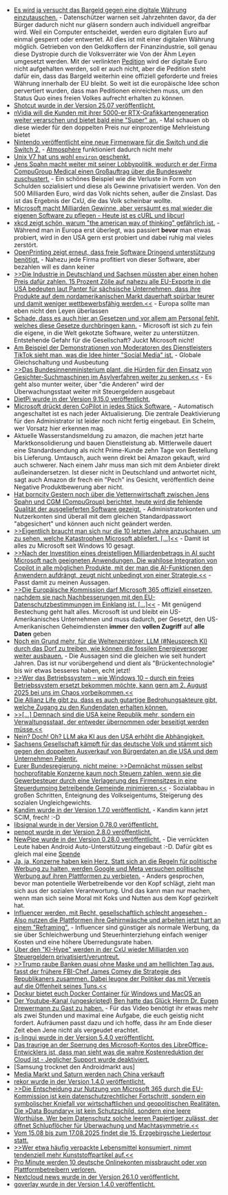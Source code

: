 * [Es wird ja versucht das Bargeld gegen eine digitale Währung einzutauschen.](https://bargeldverbot.info/petition) - Datenschützer warnen seit Jahrzehnten davor, da der Bürger dadurch nicht nur gläsern sondern auch individuell angreifbar wird. Weil ein Computer entscheidet, werden euro digitalen Euro auf einmal gesperrt oder entwertet. All dies ist mit einer digitalen Währung möglich. Getrieben von den Geldkoffern der Finanzindustrie, soll genau diese Dystropie durch die Volksverräter wie Von der Ähm Leyen umgesetzt werden. Mit der verlinkten [Pedition](https://bargeldverbot.info/petition) wird der digitale Euro nicht aufgehalten werden, soll er auch nicht, aber die Pedition steht dafür ein, dass das Bargeld weiterhin eine offiziell geforderte und freies Währung innerhalb der EU bleibt. So weit ist die europäische Idee schon pervertiert wurden, dass man Peditionen einreichen muss, um den Status Quo eines freien Volkes aufrecht erhalten zu können.
* [Shotcut wurde in der Version 25.07 veröffentlicht.](https://www.phoronix.com/news/Shotcut-25.07-Released)
* [nVidia will die Kunden mit ihrer 5000-er RTX-Grafikkartengeneration weiter verarschen und bietet bald eine "Super" an.](https://www.3dcenter.org/news/news-des-28-juli-2025) - Mal schauen ob diese wieder für den doppelten Preis nur einprozentige Mehrleistung bietet
* [Nintendo veröffentlicht eine neue Firmenware für die Switch und die Switch 2.](https://wiidatabase.de/switch-und-switch-2-firmware-20-3-0-veroeffentlicht/) - [Atmosphère](https://github.com/Atmosphere-NX/Atmosphere/releases) funktioniert dadurch nicht mehr
* [Unix V7 hat uns wohl `environ` geschenkt.](https://utcc.utoronto.ca/~cks/space/blog/unix/V7GaveUsEnvironmentVariables)
* [Jens Spahn macht weiter mit seiner Lobbypolitik, wodurch er der Firma CompuGroup Medical einen Großauftrag über die Bundeswehr zuschustert.](https://www.borncity.com/blog/2025/07/29/bundeswehr-bekommt-arzt-und-zahnarztinformationssysteme-von-compugroup-medical/) - Ein schönes Beispiel wie die Verluste in Form von Schulden sozialisiert und diese als Gewinne privatisiert werden. Von den 500 Milliarden Euro, wird das Volk nichts sehen, außer die Zinslast. Das ist das Ergebnis der CxU, die das Volk scheinbar wollte.
* [Microsoft macht Milliarden Gewinne, aber versäumt es mal wieder die eigenen Software zu pflegen - Heute ist es cURL und libcurl](https://www.borncity.com/blog/2025/07/29/software-und-die-veralteten-libcurl-bibliotheken/)
* [xkcd zeigt schön, warum "the american way of thinking" gefährlich ist.](https://xkcd.com/3121/) - Während man in Europa erst überlegt, was passiert **bevor** man etwas probiert, wird in den USA gern erst probiert und dabei ruhig mal vieles zerstört.
* [OpenPrinting zeigt erneut, dass freie Software Dringend unterstützung benötigt.](https://lwn.net/Articles/1031701/) - Nahezu jede Firma profitiert von dieser Software, aber bezahlen will es dann keiner
* [>>Die Industrie in Deutschland und Sachsen müssten aber einen hohen Preis dafür zahlen. 15 Prozent Zölle auf nahezu alle EU-Exporte in die USA bedeuten laut Panter für sächsische Unternehmen, dass ihre Produkte auf dem nordamerikanischen Markt dauerhaft spürbar teurer und damit weniger wettbewerbsfähig werden.<<](https://www.mdr.de/nachrichten/sachsen/chemnitz/freiberg/reaktionen-einigung-zollstreit-ihk-holzkunst-erzgebirge-100.html) - Europa sollte man eben nicht den Leyen überlassen
* [Schade, dass es auch hier an Gesetzen und vor allem am Personal fehlt, welches diese Gesetze durchbringen kann.](https://www.bleepingcomputer.com/news/microsoft/microsoft-will-stop-supporting-windows-11-22h2-in-october/) - Microsoft ist sich zu fein die eigene, in die Welt gekotzte Software, weiter zu unterstützen. Entstehende Gefahr für die Gesellschaft? Juckt Microsoft nicht!
* [Am Beispiel der Demonstrationen von Moderatoren des Dienstleisters TikTok sieht man, was die Idee hinter "Social Media" ist.](https://netzpolitik.org/2025/streik-der-tiktok-moderatorinnen-sie-sind-vorkaempfer/) - Globale Gleichschaltung und Ausbeutung
* [>>Das Bundesinnenministerium plant, die Hürden für den Einsatz von Gesichter-Suchmaschinen im Asylverfahren weiter zu senken.<<](https://netzpolitik.org/2025/gesichtersuche-im-asylverfahren-biometrie-ohne-bremse/) - Es geht also munter weiter, über "die Anderen" wird der Überwachungsstaat weiter mit Steuergeldern ausgebaut
* [DietPi wurde in der Version 9.15.0 veröffentlicht.](https://github.com/MichaIng/DietPi/releases/tag/v9.15)
* [Microsoft drückt deren CoPilot in jedes Stück Software.](https://www.borncity.com/blog/2025/07/30/nerviger-copilot-in-der-outlook-web-app-owa-wie-deaktivieren/) - Automatisch angeschaltet ist es nach jeder Aktualisierung. Die zentrale Deaktivierung für den Administrator ist leider noch nicht fertig eingebaut. Ein Schelm, wer Vorsatz hier erkennen mag.
* Aktuelle Wasserstandsmeldung zu amazon, die machen jetzt harte Marktkonsolidierung und bauen Dienstleistung ab. Mittlerweile dauert eine Standardsendung als nicht Prime-Kunde zehn Tage von Bestellung bis Lieferung. Umtausch, auch wenn direkt bei Amazon gekauft, wird auch schwerer. Nach einem Jahr muss man sich mit dem Anbieter direkt außeinandersetzen. Ist dieser nicht in Deutschland und antwortet nicht, sagt auch Amazon dir frech ein "Pech" ins Gesicht, veröffentlich deine Negative Produktbewerung aber nicht.
* [Hat borncity Gestern noch über die Vetternwirtschaft zwischen Jens Spahn und CGM (CompuGroup) berichtet, heute wird die fehlende Qualität der ausgelieferten Software gezeigt.](https://www.borncity.com/blog/2025/07/30/sicherheit-beim-zahnarzt-pvs-z1/) - Administratorkonten und Nutzerkonten sind überall mit dem gleichen Standardpasswort "abgesichert" und können auch nicht geändert werden.
* [>>Eigentlich braucht man sich nur die 10 letzten Jahre anzuschauen, um zu sehen, welche Katastrophen Microsoft abliefert. [...]<<](https://www.borncity.com/blog/2025/07/29/10-jahre-windows-10-heute-wird-vor-diesem-anbieter-gewarnt/) - Damit ist alles zu Microsoft seit Windows 10 gesagt.
* [>>Nach der Investition eines dreistelligen Milliardenbetrags in AI sucht Microsoft nach geeigneten Anwendungen. Die wahllose Integration von Copilot in alle möglichen Produkte, mit der man die AI-Funktionen den Anwendern aufdrängt, zeugt nicht unbedingt von einer Strategie.<<](https://www.windowspro.de/news/copilot-mode-microsoft-edge-soll-web-nutzung-radikal-aendern/05937.html) - Passt damit zu meinen Aussagen.
* [>>Die Europäische Kommission darf Microsoft 365 offiziell einsetzen, nachdem sie nach Nachbesserungen mit den EU-Datenschutzbestimmungen im Einklang ist. [...]<<](https://www.borncity.com/blog/2025/07/29/eu-kommission-darf-ms365-einsetzen/) - Mit genügend Bestechung geht halt alles. Microsoft ist und bleibt ein US-Amerikanisches Unternehmen und muss dadurch, per Gesetzt, den US-Amerikanischen Geheimdiensten **immer** den **vollen Zugriff** auf **alle Daten** geben
* [Noch ein Grund mehr, für die Weltenzerstörer, LLM (#Neusprech KI) durch das Dorf zu treiben, wie können die fossilen Energieversorger weiter ausbauen.](https://netzpolitik.org/2025/gaskraftwerke-die-fossile-industrie-liebt-ki/) - Die Aussagen sind die gleichen wie seit hundert Jahren. Das ist nur vorübergehend und dient als "Brückentechnologie" bis wir etwas besseres haben, echt jetzt!
* [>>Wer das Betriebssystem – wie Windows 10 – durch ein freies Betriebssystem ersetzt bekommen möchte, kann gern am 2. August 2025 bei uns im Chaos vorbeikommen.<<](https://c3d2.de/news/event-20250802-zentralwerk-endof10-install-party.html)
* [Die Allianz Life gibt zu, dass es auch gutartige Bedrohungsakteure gibt, welche Zugang zu den Kundendaten erhalten können.](https://www.borncity.com/blog/2025/07/29/allianz-life-bestaetigt-hack-mehrheit-der-16-mio-kunden-betroffen/)
* [>>[...] Demnach sind die USA keine Republik mehr, sondern ein Verwaltungsstaat, der entweder übernommen oder beseitigt werden müsse.<<](https://www.deutschlandfunk.de/tech-bro-topia-milliardaere-oligarchen-musk-thiel-yarvin-vance-silicon-valley-100.html)
* [Nein? Doch! Oh? LLM aka KI aus den USA erhöht die Abhängigkeit.](https://www.borncity.com/blog/2025/07/31/ki-aus-den-usa-eine-strategische-falle/)
* [Sachsens Gesellschaft kämpft für das deutsche Volk und stämmt sich gegen den doppelten Ausverkauf von Bürgerdaten an die USA und dem Unternehmen Palentir.](https://netzpolitik.org/2025/polizeigesetze-klare-absagen-zur-nutzung-von-palantir-in-sachsen/)
* [Eurer Bundesregierung, nicht meine: >>Demnächst müssen selbst hochprofitable Konzerne kaum noch Steuern zahlen, wenn sie die Gewerbesteuer durch eine Verlagerung des Firmensitzes in eine Steuerdumping betreibende Gemeinde minimieren.<<](https://www.deutschlandfunkkultur.de/steuerungerechtigkeit-kommentar-christoph-butterwegge-100.html) - Sozialabbau in großen Schritten, Enteignung des Volkseigentums, Steigerung des sozialen Ungleichgewichts.
* [Kandim wurde in der Version 1.7.0 veröffentlicht.](https://github.com/kanidm/kanidm/releases/tag/v1.7.0) - Kandim kann jetzt SCIM, frech! :-D
* [libsignal wurde in der Version 0.78.0 veröffentlicht.](https://github.com/signalapp/libsignal/releases/tag/v0.78.0)
* [penpot wurde in der Version 2.8.0 veröffentlicht.](https://github.com/penpot/penpot/releases/tag/2.8.0)
* [NewPipe wurde in der Version 0.28.0 veröffentlicht.](https://newpipe.net/blog/pinned/announcement/newpipe-0.28.0-released/) - Die verrückten Leute haben Android Auto-Unterstützung eingebaut :-D. Dafür gibt es gleich mal eine [Spende](https://newpipe.net/donate/)
* [Ja, ja, Konzerne haben kein Herz. Statt sich an die Regeln für politische Werbung zu halten, werden Google und Meta versuchen politische Werbung auf ihren Plattformen zu verbieten.](https://netzpolitik.org/2025/targeting-und-transparenz-bald-greifen-die-neuen-eu-regeln-fuer-politische-online-werbung/) - Anders gesprochen, bevor man potentielle Werbetreibende vor den Kopf schlägt, zieht man sich aus der sozialen Verantwortung. Und das kann man nur machen, wenn man sich seine Moral mit Koks und Nutten aus dem Kopf gezirkelt hat.
* [Influencer werden, mit Recht, gesellschaftlich schlecht angesehen - Also nutzen die Plattformen ihre Gehirnwäsche und arbeiten jetzt hart an einem "Reframing".](https://netzpolitik.org/2025/schmutzige-arbeit-deshalb-wollen-influencer-keine-influencer-mehr-sein/) - Influencer sind günstiger als normale Werbung, da sie über Schleichwerbung und Steuerhinterziehung einfach weniger Kosten und eine höhere Überredungsrate haben.
* [Über den "KI-Hype" werden in der CxU wieder Milliarden von Steuergeldern privatisiert/veruntreut.](https://netzpolitik.org/2025/kuenstliche-intelligenz-die-hype-tech-agenda-der-bundesregierung/)
* [>>Trump raube Banken quasi ohne Maske und am helllichten Tag aus, fasst der frühere FBI-Chef James Comey die Strategie des Republikaners zusammen. Dabei leugne der Politiker das mit Verweis auf die Offenheit seines Tuns.<<](https://www.deutschlandfunk.de/trump-usa-korruption-100.html)
* [Dockur bietet euch Docker Container für Windows und MacOS an](https://github.com/dockur)
* [Der Youtube-Kanal {ungeskripted} Ben hatte das Glück Herrn Dr. Eugen Drewermann zu Gast zu haben.](https://www.youtube.com/watch?v=dEow3kPoA8Q) - Für das Video benötigt ihr etwas mehr als zwei Stunden und maximal eine Aufgabe, die euch geistig nicht fordert. Aufräumen passt dazu und ich hoffe, dass ihr am Ende dieser Zeit eben Jene nicht als vergeudet erachtet.
* [js-lingui wurde in der Version 5.4.0 veröffentlicht.](https://github.com/lingui/js-lingui/releases/tag/v5.4.0)
* [Das traurige an der Sperrung des Microsoft-Kontos des LibreOffice-Entwicklers ist, dass man sieht was die wahre Kostenreduktion der Cloud ist - Jeglicher Support wurde deaktiviert.](https://mikekaganski.wordpress.com/2025/07/25/microsoft-anybody-home/)
* [Samsung trocknet den Androidmarkt aus]
* [Media Markt und Saturn werden nach China verkauft](https://www.heise.de/news/Media-Markt-und-Saturn-wird-mehrheitlich-nach-China-verkauft-10505016.html)
* [rekor wurde in der Version 1.4.0 veröffentlicht.](https://github.com/sigstore/rekor/releases/tag/v1.4.0)
* [>>Die Entscheidung zur Nutzung von Microsoft 365 durch die EU-Kommission ist kein datenschutzrechtlicher Fortschritt, sondern ein symbolischer Kniefall vor wirtschaftlichen und geopolitischen Realitäten. Die »Data Boundary« ist kein Schutzschild, sondern eine leere Worthülse. Wer beim Datenschutz solche leeren Papiertiger zulässt, der öffnet Schlupflöcher für Überwachung und Machtasymmetrie.<<](https://www.kuketz-blog.de/kommentar-zur-eu-data-boundary-die-illusion-europaeischer-souveraenitaet-bei-der-eu-kommission/)
* [Vom 15.08 bis zum 17.08.2025 findet die 15. Erzgebirgsche Liedertour statt.](https://www.youtube.com/watch?v=ZpROlLwCfFw)
* [>>Wer etwa häufig verpackte Lebensmittel konsumiert, nimmt tendenziell mehr Kunststoffpartikel auf.<<](https://www.deutschlandfunk.de/plastik-mikroplastik-im-gehirn-gesundheit-100.html)
* [Pro Minute werden 10 deutsche Onlinekonten missbraucht oder von Plattformbetreibern verloren.](https://www.borncity.com/blog/2025/08/03/studie-52-millionen-deutsche-konten-im-jahr-2025-bisher-geleakt/)
* [Nextcloud news wurde in der Version 26.1.0 veröffentlicht.](https://github.com/nextcloud/news/releases/tag/26.1.0)
* [goverlay wurde in der Version 1.4.0 veröffentlicht.](https://github.com/benjamimgois/goverlay/releases/tag/1.4.0)
